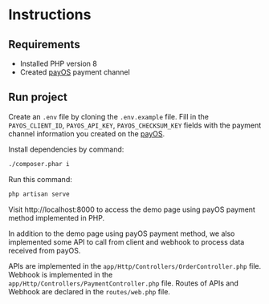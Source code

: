 # Instructions
## Requirements
* Installed PHP version 8
* Created [payOS](https://my.payos.vn) payment channel
## Run project
Create an `.env` file by cloning the `.env.example` file. Fill in the `PAYOS_CLIENT_ID`, `PAYOS_API_KEY`, `PAYOS_CHECKSUM_KEY` fields with the payment channel information you created on the [payOS](https://my.payos.vn).

Install dependencies by command:
```sh
./composer.phar i
```

Run this command:
```sh
php artisan serve
```
Visit http://localhost:8000 to access the demo page using payOS payment method implemented in PHP.

In addition to the demo page using payOS payment method, we also implemented some API to call from client and webhook to process data received from payOS. 

APIs are implemented in the `app/Http/Controllers/OrderController.php` file. Webhook is implemented in the `app/Http/Controllers/PaymentController.php` file. Routes of APIs and Webhook are declared in the `routes/web.php` file.


